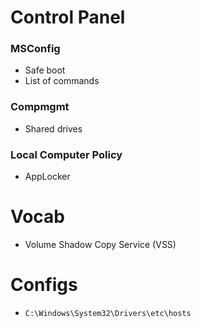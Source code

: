 # Control Panel
### MSConfig

- Safe boot
- List of commands

### Compmgmt

- Shared drives

### Local Computer Policy
- AppLocker


# Vocab
- Volume Shadow Copy Service (VSS)
# Configs
- `C:\Windows\System32\Drivers\etc\hosts`